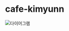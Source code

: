 # cafe-kimyunn

![다이어그램](https://github.com/kimyunn/cafe-kimyunn/assets/137992559/5a5ec1c5-a964-4472-9685-a5d6b90ed848)
